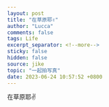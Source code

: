 ```yaml
---
layout: post
title: "在草原耶✌️"
author: "Lucca"
comments: false
tags: Life
excerpt_separator: <!--more-->
sticky: false
hidden: false
source: jike
topic: "一起拍写真"
date: 2023-06-24 10:57:52 +0800
---
```


在草原耶✌️

<!--more-->
